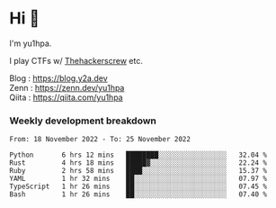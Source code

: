 # Hi 👋

I'm yu1hpa.

I play CTFs w/ [Thehackerscrew](https://www.thehackerscrew.team/) etc.

Blog : https://blog.y2a.dev  
Zenn : https://zenn.dev/yu1hpa  
Qiita : https://qiita.com/yu1hpa  

### Weekly development breakdown

<!--START_SECTION:waka-->

```text
From: 18 November 2022 - To: 25 November 2022

Python       6 hrs 12 mins   ████████░░░░░░░░░░░░░░░░░   32.04 %
Rust         4 hrs 18 mins   █████▓░░░░░░░░░░░░░░░░░░░   22.24 %
Ruby         2 hrs 58 mins   ████░░░░░░░░░░░░░░░░░░░░░   15.37 %
YAML         1 hr 32 mins    ██░░░░░░░░░░░░░░░░░░░░░░░   07.97 %
TypeScript   1 hr 26 mins    ██░░░░░░░░░░░░░░░░░░░░░░░   07.45 %
Bash         1 hr 26 mins    ██░░░░░░░░░░░░░░░░░░░░░░░   07.40 %
```

<!--END_SECTION:waka-->

